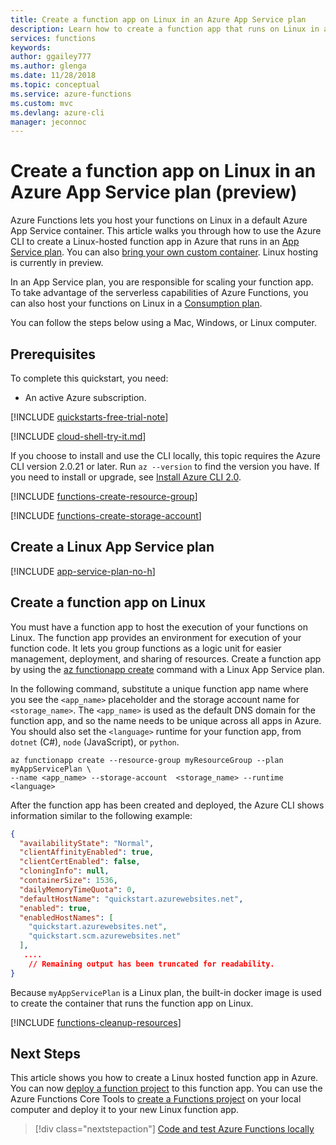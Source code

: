 ```yaml
---
title: Create a function app on Linux in an Azure App Service plan 
description: Learn how to create a function app that runs on Linux in an App Service plan using the Azure CLI.
services: functions 
keywords: 
author: ggailey777
ms.author: glenga
ms.date: 11/28/2018
ms.topic: conceptual
ms.service: azure-functions
ms.custom: mvc
ms.devlang: azure-cli
manager: jeconnoc
---
```


# Create a function app on Linux in an Azure App Service plan (preview)

Azure Functions lets you host your functions on Linux in a default Azure App Service container. This article walks you through how to use the Azure CLI to create a Linux-hosted function app in Azure that runs in an [App Service plan](functions-scale.md#app-service-plan). You can also [bring your own custom container](functions-create-function-linux-custom-image.md). Linux hosting is currently in preview.

In an App Service plan, you are responsible for scaling your function app. To take advantage of the serverless capabilities of Azure Functions, you can also host your functions on Linux in a [Consumption plan](functions-scale.md#consumption-plan).

You can follow the steps below using a Mac, Windows, or Linux computer.

## Prerequisites

To complete this quickstart, you need:

+ An active Azure subscription.

[!INCLUDE [quickstarts-free-trial-note](../../includes/quickstarts-free-trial-note.md)]

[!INCLUDE [cloud-shell-try-it.md](../../includes/cloud-shell-try-it.md)]

If you choose to install and use the CLI locally, this topic requires the Azure CLI version 2.0.21 or later. Run `az --version` to find the version you have. If you need to install or upgrade, see [Install Azure CLI 2.0]( /cli/azure/install-azure-cli). 

[!INCLUDE [functions-create-resource-group](../../includes/functions-create-resource-group.md)]

[!INCLUDE [functions-create-storage-account](../../includes/functions-create-storage-account.md)]

## Create a Linux App Service plan

[!INCLUDE [app-service-plan-no-h](../../includes/app-service-web-create-app-service-plan-linux-no-h.md)]

## Create a function app on Linux

You must have a function app to host the execution of your functions on Linux. The function app provides an environment for execution of your function code. It lets you group functions as a logic unit for easier management, deployment, and sharing of resources. Create a function app by using the [az functionapp create](/cli/azure/functionapp#az-functionapp-create) command with a Linux App Service plan.

In the following command, substitute a unique function app name where you see the `<app_name>` placeholder and the storage account name for  `<storage_name>`. The `<app_name>` is used as the default DNS domain for the function app, and so the name needs to be unique across all apps in Azure. You should also set the `<language>` runtime for your function app, from `dotnet` (C#), `node` (JavaScript), or `python`.

```azurecli-interactive
az functionapp create --resource-group myResourceGroup --plan myAppServicePlan \
--name <app_name> --storage-account  <storage_name> --runtime <language>
```

After the function app has been created and deployed, the Azure CLI shows information similar to the following example:

```json
{
  "availabilityState": "Normal",
  "clientAffinityEnabled": true,
  "clientCertEnabled": false,
  "cloningInfo": null,
  "containerSize": 1536,
  "dailyMemoryTimeQuota": 0,
  "defaultHostName": "quickstart.azurewebsites.net",
  "enabled": true,
  "enabledHostNames": [
    "quickstart.azurewebsites.net",
    "quickstart.scm.azurewebsites.net"
  ],
   ....
    // Remaining output has been truncated for readability.
}
```

Because `myAppServicePlan` is a Linux plan, the built-in docker image is used to create the container that runs the function app on Linux.

[!INCLUDE [functions-cleanup-resources](../../includes/functions-cleanup-resources-simple.md)]

## Next Steps

This article shows you how to create a Linux hosted function app in Azure. You can now [deploy a function project](https://docs.microsoft.com/cli/azure/functionapp/deployment/source?view=azure-cli-latest) to this function app. You can use the Azure Functions Core Tools to [create a Functions project](functions-run-local.md#create-a-local-functions-project) on your local computer and deploy it to your new Linux function app.  

> [!div class="nextstepaction"] 
> [Code and test Azure Functions locally](functions-run-local.md)
